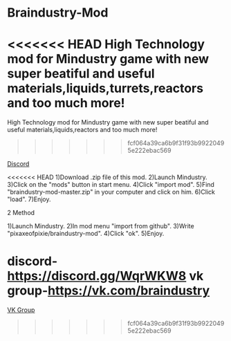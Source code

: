 # Braindustry-Mod
<<<<<<< HEAD
High Technology mod for Mindustry game with new super beatiful and useful materials,liquids,turrets,reactors and too much more!
=======
High Technology mod for Mindustry game with new super beatiful and useful materials,liquids,reactors and too much more!
>>>>>>> fcf064a39ca6b9f31f93b99220495e222ebac569


[Discord](https://discord.gg/WqrWKW8)

<<<<<<< HEAD
1)Download .zip file of this mod.
2)Launch Mindustry.
3)Click on the "mods" button in start menu.
4)Click "import mod".
5)Find "braindustry-mod-master.zip" in your computer and click on him.
6)Click "load".
7)Enjoy.

2 Method

1)Launch Mindustry.
2)In mod menu "import from github".
3)Write "pixaxeofpixie/braindustry-mod".
4)Click "ok".
5)Enjoy.

discord-https://discord.gg/WqrWKW8
vk group-https://vk.com/braindustry
=======
[VK Group](https://vk.com/braindustry)
>>>>>>> fcf064a39ca6b9f31f93b99220495e222ebac569

